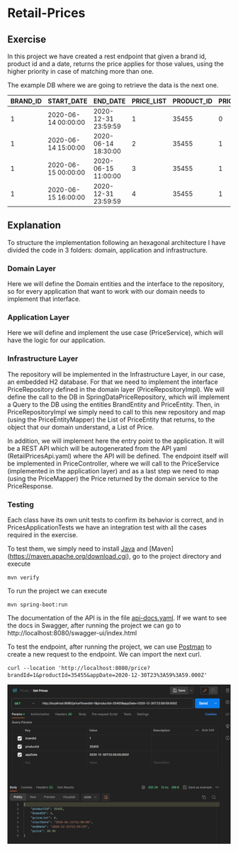 # Retail-Prices

## Exercise
In this project we have created a rest endpoint that given a brand id, product id and a date, returns the price applies 
for those values, using the higher priority in case of matching more than one.

The example DB where we are going to retrieve the data is the next one.

| BRAND_ID | START_DATE | END_DATE | PRICE_LIST | PRODUCT_ID | PRIORITY | PRICE | CURR |
|----------|------------|----------|------------|------------|----------|-------|------|
| 1 | 2020-06-14 00:00:00 | 2020-12-31 23:59:59 | 1 | 35455 | 0 | 35.50 | EUR |
| 1 | 2020-06-14 15:00:00 | 2020-06-14 18:30:00 | 2 | 35455 | 1 | 25.45 | EUR |
| 1 | 2020-06-15 00:00:00 | 2020-06-15 11:00:00 | 3 | 35455 | 1 | 30.50 | EUR |
| 1 | 2020-06-15 16:00:00 | 2020-12-31 23:59:59 | 4 | 35455 | 1 | 38.95 | EUR |

## Explanation

To structure the implementation following an hexagonal architecture I have divided the code 
in 3 folders: domain, application and infrastructure.

### Domain Layer
Here we will define the Domain entities and the interface to the repository, so for every application that want to work
with our domain needs to implement that interface.

### Application Layer
Here we will define and implement the use case (PriceService), which will have the logic for our application.

### Infrastructure Layer
The repository will be implemented in the Infrastructure Layer, in our case, an embedded H2 database. For that we need 
to implement the interface PriceRepository defined in the domain layer (PriceRepositoryImpl). We will define the call to
the DB in SpringDataPriceRepository, which will implement a Query to the DB using the entities BrandEntity and 
PriceEntity. Then, in PriceRepositoryImpl we simply need to call to this new repository and map (using the 
PriceEntityMapper) the List of PriceEntity that returns, to the object that our domain understand, a List of Price.

In addition, we will implement here the entry point to the application. It will be a REST API which will be autogenerated
from the API yaml (RetailPricesApi.yaml) where the API will be defined.
The endpoint itself will be implemented in PriceController, where we will call to the PriceService (implemented in the 
application layer) and as a last step we need to map (using the PriceMapper) the Price returned by the domain service to
the PriceResponse.

### Testing
Each class have its own unit tests to confirm its behavior is correct, and in PricesApplicationTests we have an 
integration test with all the cases required in the exercise.

To test them, we simply need to install [Java](https://www.oracle.com/es/java/technologies/downloads/#java17) and [Maven]
(https://maven.apache.org/download.cgi), go to the project directory and execute 
```
mvn verify
```

To run the project we can execute 

```
mvn spring-boot:run
```
The documentation of the API is in the file [api-docs.yaml](src/main/resources/RetailPricesApi.yaml).
If we want to see the docs in Swagger, after running the project we can go to http://localhost:8080/swagger-ui/index.html

To test the endpoint, after running the project, we can use [Postman](https://www.postman.com/downloads/) to create a 
new request to the endpoint. We can import the next curl.
```
curl --location 'http://localhost:8080/price?brandId=1&productId=35455&appDate=2020-12-30T23%3A59%3A59.000Z'
```
![Postman Screenshot](https://github.com/Aslat/retail-prices/blob/2d25da71af101c66c08cc80abd4db074c1d11b32/Captura%20de%20pantalla%202024-01-11%20130206.png)